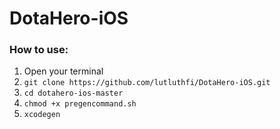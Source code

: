 # DotaHero-iOS

### How to use:
1. Open your terminal
2. `git clone https://github.com/lutluthfi/DotaHero-iOS.git`
3. `cd dotahero-ios-master`
4. `chmod +x pregencommand.sh`
5. `xcodegen`
